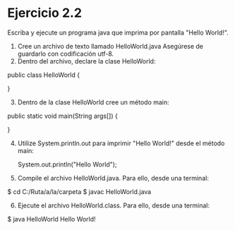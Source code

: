 # Ejercicio 2.2

Escriba y ejecute un programa java que imprima por pantalla "Hello World!".

1. Cree un archivo de texto llamado HelloWorld.java Asegúrese de guardarlo con codificación utf-8.
2. Dentro del archivo, declare la clase HelloWorld:

public class HelloWorld {

}

3. Dentro de la clase HelloWorld cree un método main:

public static void main(String args[]) {

}

4. Utilize System.println.out para imprimir "Hello World!" desde el método main:

	System.out.println("Hello World");

5. Compile el archivo HelloWorld.java. Para ello, desde una terminal:

$ cd C:/Ruta/a/la/carpeta
$ javac HelloWorld.java

6. Ejecute el archivo HelloWorld.class. Para ello, desde una terminal:

$ java HelloWorld
Hello World!